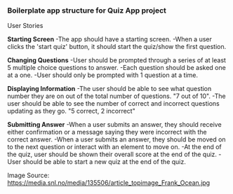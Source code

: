 ### Boilerplate app structure for Quiz App project

User Stories

**Starting Screen**
-The app should have a starting screen.
-When a user clicks the 'start quiz' button, it should start the quiz/show the first question.

**Changing Questions**
-User should be prompted through a series of at least 5 multiple choice questions to answer.
-Each question should be asked one at a one.
-User should only be prompted with 1 question at a time.

**Displaying Information**
-The user should be able to see what question number they are on out of the total number of questions. "7 out of 10".
-The user should be able to see the number of correct and incorrect questions updating as they go. "5 correct, 2 incorrect"

**Submitting Answer**
-When a user submits an answer, they should receive either confirmation or a message saying they were incorrect with the correct answer.
-When a user submits an answer, they should be moved on to the next question or interact with an element to move on.
-At the end of the quiz, user should be shown their overall score at the end of the quiz.
-User should be able to start a new quiz at the end of the quiz.

Image Source: https://media.snl.no/media/135506/article_topimage_Frank_Ocean.jpg
